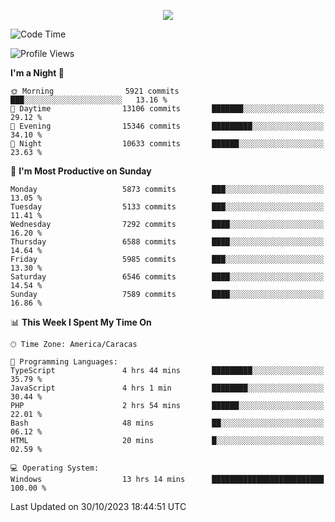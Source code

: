 <p align="center">
  <a href="http://www.github.com/thevacs">
    <img src="https://github-readme-streak-stats.herokuapp.com/?user=thevacs&stroke=ffffff&background=1c1917&ring=0891b2&fire=0891b2&currStreakNum=ffffff&currStreakLabel=0891b2&sideNums=ffffff&sideLabels=ffffff&dates=ffffff&hide_border=true" />
  </a>
</p>

<!--START_SECTION:waka-->
![Code Time](http://img.shields.io/badge/Code%20Time-1%2C823%20hrs%2046%20mins-blue)

![Profile Views](http://img.shields.io/badge/Profile%20Views-0-blue)

**I'm a Night 🦉** 

```text
🌞 Morning                5921 commits        ███░░░░░░░░░░░░░░░░░░░░░░   13.16 % 
🌆 Daytime                13106 commits       ███████░░░░░░░░░░░░░░░░░░   29.12 % 
🌃 Evening                15346 commits       █████████░░░░░░░░░░░░░░░░   34.10 % 
🌙 Night                  10633 commits       ██████░░░░░░░░░░░░░░░░░░░   23.63 % 
```
📅 **I'm Most Productive on Sunday** 

```text
Monday                   5873 commits        ███░░░░░░░░░░░░░░░░░░░░░░   13.05 % 
Tuesday                  5133 commits        ███░░░░░░░░░░░░░░░░░░░░░░   11.41 % 
Wednesday                7292 commits        ████░░░░░░░░░░░░░░░░░░░░░   16.20 % 
Thursday                 6588 commits        ████░░░░░░░░░░░░░░░░░░░░░   14.64 % 
Friday                   5985 commits        ███░░░░░░░░░░░░░░░░░░░░░░   13.30 % 
Saturday                 6546 commits        ████░░░░░░░░░░░░░░░░░░░░░   14.54 % 
Sunday                   7589 commits        ████░░░░░░░░░░░░░░░░░░░░░   16.86 % 
```


📊 **This Week I Spent My Time On** 

```text
🕑︎ Time Zone: America/Caracas

💬 Programming Languages: 
TypeScript               4 hrs 44 mins       █████████░░░░░░░░░░░░░░░░   35.79 % 
JavaScript               4 hrs 1 min         ████████░░░░░░░░░░░░░░░░░   30.44 % 
PHP                      2 hrs 54 mins       ██████░░░░░░░░░░░░░░░░░░░   22.01 % 
Bash                     48 mins             ██░░░░░░░░░░░░░░░░░░░░░░░   06.12 % 
HTML                     20 mins             █░░░░░░░░░░░░░░░░░░░░░░░░   02.59 % 

💻 Operating System: 
Windows                  13 hrs 14 mins      █████████████████████████   100.00 % 
```


 Last Updated on 30/10/2023 18:44:51 UTC
<!--END_SECTION:waka-->
